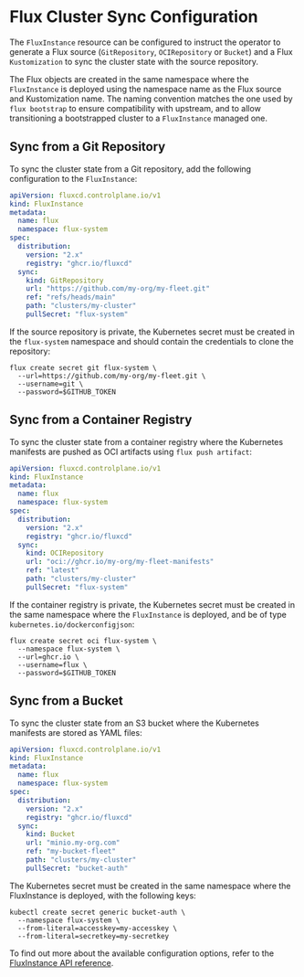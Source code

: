 # Flux Cluster Sync Configuration

The `FluxInstance` resource can be configured to instruct the operator to generate
a Flux source (`GitRepository`, `OCIRepository` or `Bucket`) and a Flux `Kustomization`
to sync the cluster state with the source repository.

The Flux objects are created in the same namespace where the `FluxInstance` is deployed
using the namespace name as the Flux source and Kustomization name. The naming convention
matches the one used by `flux bootstrap` to ensure compatibility with upstream, and
to allow transitioning a bootstrapped cluster to a `FluxInstance` managed one.

## Sync from a Git Repository

To sync the cluster state from a Git repository, add the following configuration to the `FluxInstance`:

```yaml
apiVersion: fluxcd.controlplane.io/v1
kind: FluxInstance
metadata:
  name: flux
  namespace: flux-system
spec:
  distribution:
    version: "2.x"
    registry: "ghcr.io/fluxcd"
  sync:
    kind: GitRepository
    url: "https://github.com/my-org/my-fleet.git"
    ref: "refs/heads/main"
    path: "clusters/my-cluster"
    pullSecret: "flux-system"
```

If the source repository is private, the Kubernetes secret must be created in the `flux-system` namespace
and should contain the credentials to clone the repository:

```shell
flux create secret git flux-system \
  --url=https://github.com/my-org/my-fleet.git \
  --username=git \
  --password=$GITHUB_TOKEN
```

## Sync from a Container Registry

To sync the cluster state from a container registry where the Kubernetes manifests
are pushed as OCI artifacts using `flux push artifact`:

```yaml
apiVersion: fluxcd.controlplane.io/v1
kind: FluxInstance
metadata:
  name: flux
  namespace: flux-system
spec:
  distribution:
    version: "2.x"
    registry: "ghcr.io/fluxcd"
  sync:
    kind: OCIRepository
    url: "oci://ghcr.io/my-org/my-fleet-manifests"
    ref: "latest"
    path: "clusters/my-cluster"
    pullSecret: "flux-system"
```

If the container registry is private, the Kubernetes secret must be created
in the same namespace where the `FluxInstance` is deployed,
and be of type `kubernetes.io/dockerconfigjson`:

```shell
flux create secret oci flux-system \
  --namespace flux-system \
  --url=ghcr.io \
  --username=flux \
  --password=$GITHUB_TOKEN
```

## Sync from a Bucket

To sync the cluster state from an S3 bucket where the Kubernetes manifests
are stored as YAML files:

```yaml
apiVersion: fluxcd.controlplane.io/v1
kind: FluxInstance
metadata:
  name: flux
  namespace: flux-system
spec:
  distribution:
    version: "2.x"
    registry: "ghcr.io/fluxcd"
  sync:
    kind: Bucket
    url: "minio.my-org.com"
    ref: "my-bucket-fleet"
    path: "clusters/my-cluster"
    pullSecret: "bucket-auth"
```

The Kubernetes secret must be created
in the same namespace where the FluxInstance is deployed, with the following keys:

```shell
kubectl create secret generic bucket-auth \
  --namespace flux-system \
  --from-literal=accesskey=my-accesskey \
  --from-literal=secretkey=my-secretkey
```

To find out more about the available configuration options, refer to the
[FluxInstance API reference](fluxinstance.md).
